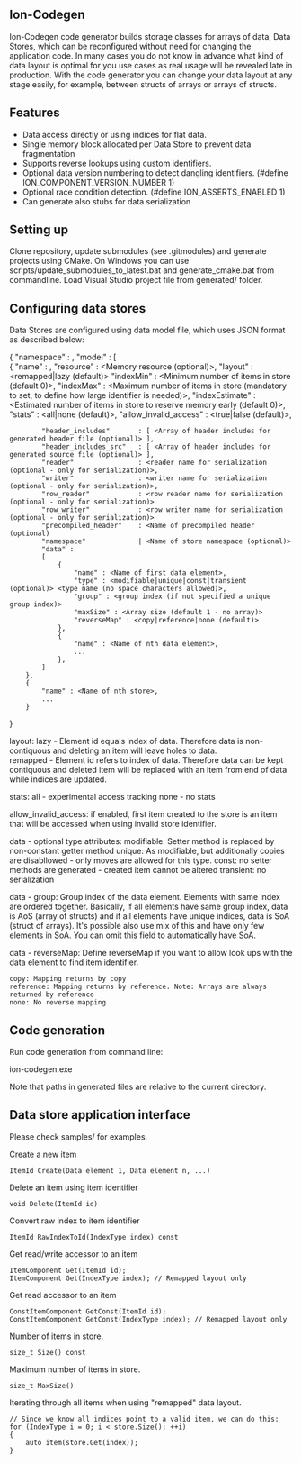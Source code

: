 Ion-Codegen
-----------------
Ion-Codegen code generator builds storage classes for arrays of data, Data Stores, which can be reconfigured without need for changing the application code. In many cases you do not know in advance what kind of data layout is optimal for you use cases as real usage will be revealed late in production. With the code generator you can change your data layout at any stage easily, for example, between structs of arrays or arrays of structs.


Features
--------
- Data access directly or using indices for flat data.
- Single memory block allocated per Data Store to prevent data fragmentation
- Supports reverse lookups using custom identifiers.
- Optional data version numbering to detect dangling identifiers. (#define ION_COMPONENT_VERSION_NUMBER 1)
- Optional race condition detection. (#define ION_ASSERTS_ENABLED 1) 
- Can generate also stubs for data serialization


Setting up
----------
Clone repository, update submodules (see .gitmodules) and generate projects using CMake. 
On Windows you can use scripts/update_submodules_to_latest.bat and generate_cmake.bat from commandline. Load Visual Studio project file from generated/ folder.


Configuring data stores
-----------------------

Data Stores are configured using data model file, which uses JSON format as described below:


{
	"namespace" : <Name of data model namespace>,
	"model" : 
	[	
		{
			"name" 					: <Name of first Data Store>,
			"resource"   			: <Memory resource (optional)>,
			"layout" 				: <remapped|lazy (default)>
			"indexMin"   			: <Minimum number of items in store (default 0)>, 
			"indexMax"   			: <Maximum number of items in store (mandatory to set, to define how large identifier is needed)>,
			"indexEstimate"   		: <Estimated number of items in store to reserve memory early (default 0)>,
			"stats"  				: <all|none (default)>,
			"allow_invalid_access" 	: <true|false (default)>,

			"header_includes" 		: [ <Array of header includes for generated header file (optional)> ],
			"header_includes_src" 	: [ <Array of header includes for generated source file (optional)> ],
			"reader"     			: <reader name for serialization (optional - only for serialization)>,
			"writer"     			: <writer name for serialization (optional - only for serialization)>,
			"row_reader" 			: <row reader name for serialization (optional - only for serialization)> 
			"row_writer" 			: <row writer name for serialization (optional - only for serialization)> 
			"precompiled_header"	: <Name of precompiled header (optional)
			"namespace" 			| <Name of store namespace (optional)>
			"data" : 
			[
				{
					"name" : <Name of first data element>,
					"type" : <modifiable|unique|const|transient (optional)> <type name (no space characters allowed)>,
					"group" : <group index (if not specified a unique group index)>
					"maxSize" : <Array size (default 1 - no array)>
					"reverseMap" : <copy|reference|none (default)>
				},
				{
					"name" : <Name of nth data element>,
					...
				},
			]
		},
		{
			"name" : <Name of nth store>,
			...
		}
}


layout:
	lazy - Element id equals index of data. Therefore data is non-contiquous and deleting an item will leave holes to data.  
	remapped - Element id refers to index of data. Therefore data can be kept contiquous and deleted item will be replaced with an item from end of data while indices are updated.

stats:
	all - experimental access tracking
	none - no stats
	
allow_invalid_access: 
	if enabled, first item created to the store is an item that will be accessed when using invalid store identifier.

data - optional type attributes:
	modifiable: Setter method is replaced by non-constant getter method 
	unique: As modifiable, but additionally copies are disabllowed - only moves are allowed for this type.
	const: no setter methods are generated - created item cannot be altered
	transient: no serialization
	
data - group:
	Group index of the data element. Elements with same index are ordered together. Basically, if all elements have same group index, data is AoS (array of structs) and if all elements have unique indices, data is SoA (struct of arrays). It's possible also use mix of this and have only few elements in SoA. You can omit this field to automatically have SoA.
	
data - reverseMap:
	Define reverseMap if you want to allow look ups with the data element to find item identifier.

	copy: Mapping returns by copy
	reference: Mapping returns by reference. Note: Arrays are always returned by reference
	none: No reverse mapping


Code generation
---------------

Run code generation from command line:

ion-codegen.exe <model file> <target directory>

Note that paths in generated files are relative to the current directory.


Data store application interface
--------------------------------
Please check samples/ for examples.


Create a new item

	ItemId Create(Data element 1, Data element n, ...)

Delete an item using item identifier
	
	void Delete(ItemId id)

Convert raw index to item identifier

	ItemId RawIndexToId(IndexType index) const

Get read/write accessor to an item	
	
	ItemComponent Get(ItemId id);
	ItemComponent Get(IndexType index); // Remapped layout only
	
Get read accessor to an item
	
	ConstItemComponent GetConst(ItemId id);
	ConstItemComponent GetConst(IndexType index); // Remapped layout only
	
Number of items in store.
	
	size_t Size() const

Maximum number of items in store.
	
	size_t MaxSize()

Iterating through all items when using "remapped" data layout. 

	// Since we know all indices point to a valid item, we can do this:	
	for (IndexType i = 0; i < store.Size(); ++i)
	{
		auto item(store.Get(index));
	}

